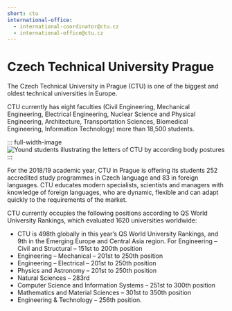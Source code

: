 ```yaml
---
short: ctu
international-office:
  - international-coordinator@ctu.cz
  - international-office@ctu.cz
---
```


# Czech Technical University Prague

The Czech Technical University in Prague (CTU) is one of the biggest and oldest technical universities in Europe.

CTU currently has eight faculties (Civil Engineering, Mechanical Engineering, Electrical Engineering, Nuclear Science and Physical Engineering, Architecture, Transportation Sciences, Biomedical Engineering, Information Technology) more than 18,500 students.

::: full-width-image
![Yound students illustrating the letters of CTU by according body postures](https://www.cvut.cz/sites/default/files/content/2603a70a-6d3f-4ccc-8fc7-005fcd6c90a6/e73602fb-9f40-4cd7-ad34-da1fedf1c813.jpg "Czech Technical University in Prague (CTU)")
:::

For the 2018/19 academic year, CTU in Prague is offering its students 252 accredited study programmes in Czech language and 83 in foreign languages. CTU educates modern specialists, scientists and managers with knowledge of foreign languages, who are dynamic, flexible and can adapt quickly to the requirements of the market.

CTU currently occupies the following positions according to QS World University Rankings, which evaluated 1620 universities worldwide: 

* CTU is 498th globally in this year’s QS World University Rankings, and 9th in the Emerging Europe and Central Asia region. For Engineering – Civil and Structural – 151st to 200th position
* Engineering – Mechanical – 201st to 250th position
* Engineering – Electrical – 201st to 250th position
* Physics and Astronomy – 201st to 250th position
* Natural Sciences – 283rd
* Computer Science and Information Systems – 251st to 300th position
* Mathematics and Material Sciences – 301st to 350th position
* Engineering & Technology – 256th position.

<!-- more -->
